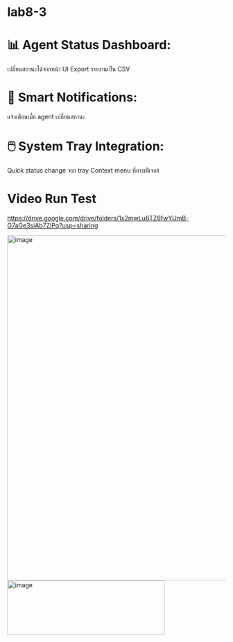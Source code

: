 # lab8-3 
# 📊 Agent Status Dashboard:
เปลี่ยนสถานะได้จากหน้า UI
Export รายงานเป็น CSV
# 🔔 Smart Notifications:
แจ้งเตือนเมื่อ agent เปลี่ยนสถานะ
# 🖱️ System Tray Integration:
Quick status change จาก tray
Context menu ที่ครบฟีเจอร์
# Video Run Test
https://drive.google.com/drive/folders/1x2mwLu6TZ6fwYUmB-G7aGe3siAb7ZlPq?usp=sharing

<img width="990" height="797" alt="image" src="https://github.com/user-attachments/assets/9a44e5e1-8de4-4ebd-9c4d-4285a95bc6e2" />
<img width="363" height="125" alt="image" src="https://github.com/user-attachments/assets/00b8f1b8-41ba-4db3-b3a5-9eed71627919" />

